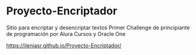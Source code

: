 # Proyecto-Encriptador
Sitio para encriptar y desencriptar textos
Primer Challenge de principiante de programación por Alura Cursos y Oracle One

https://ileniasr.github.io/Proyecto-Encriptador/
